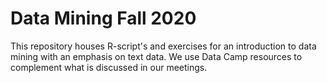 # Data Mining Fall 2020 

This repository houses R-script's and exercises for an introduction to data mining with an emphasis on text data. We use Data Camp resources to complement what is discussed in our meetings. 
